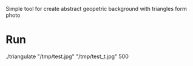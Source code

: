 Simple tool for create abstract geopetric background with triangles form photo 

# Run
./triangulate "/tmp/test.jpg" "/tmp/test_t.jpg" 500